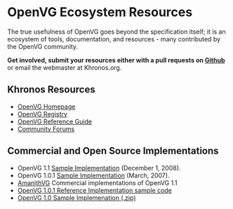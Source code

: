 # OpenVG Ecosystem Resources

The true usefulness of OpenVG goes beyond the specification itself; it is an ecosystem of tools, documentation, and resources - many contributed by the OpenVG community.

**Get involved, submit your resources either with a pull requests on [Github](https://github.com/KhronosGroup/Khronosdotorg/blob/master/api/openvg/resources.md)** or email the webmaster at Khronos.org.

## Khronos Resources

*   [OpenVG Homepage](https://www.khronos.org/openvg/)
*   [OpenVG Registry](https://www.khronos.org/openvg/)
*   [OpenVG Reference Guide](https://www.khronos.org/files/openvg-quick-reference-card.pdf)
*   [Community Forums](https://community.khronos.org/c/other-standards/openvg/8)

## Commercial and Open Source Implementations

*   OpenVG 1.1 [Sample Implementation](https://www.khronos.org/registry/OpenVG/ri/openvg-1.1-ri.zip) (December 1, 2008).
*   OpenVG 1.0.1 [Sample Implementation](https://www.khronos.org/registry/OpenVG/ri/openvg-1_0_1-ri.zip) (March, 2007).
*   [AmanithVG](http://www.amanithvg.com) Commercial implementations of OpenVG 1.1
*   [OpenVG 1.0.1 Reference Implementation sample code](http://read.pudn.com/downloads159/sourcecode/graph/713580/ri_package_1.1/samples/tiger/main.c__.htm)
*   [OpenVG 1.0 Sample Implemenation (.zip)](https://www.khronos.org/registry/OpenVG/ri/openvg-1.1-ri.zip)